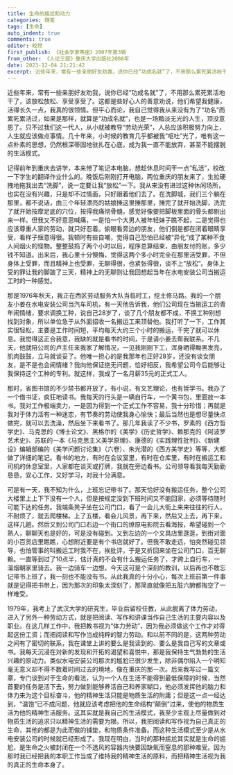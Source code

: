```yaml
---
title: 生命的尴尬和动力
categories: 随笔
tags: [生命]
auto_indent: true
comments: true
editor: 皎然
first_publish: 《社会学家茶座》2007年第3辑
from_other: 《人论三题》重庆大学出版社2008年
date: 2023-12-04 21:21:42
excerpt: 近些年来，常有一些亲朋好友劝我，说你已经“功成名就”了，不用那么累死累活地干了，该放松放松、享受享受了。这都是些好心人的善意劝说，他们希望我健康，活得长久一点，我真的很领情。但平心而论，我自己觉得我从来没有为了“功名”而累死累活过，如果是那样，就算是“功成名就”，也是一场黯淡无光的人生，顶没意思了。只不过我们这一代人，从小就被教导“劳动光荣”，人总应该积极努力向上，人生就应该做点事情。几十年来，小时候的教育几乎都被我“呕吐”光了，唯有这一点朴素的思想，仍然根深蒂固地驻扎在心底，成为我一直不能放弃，甚至不能摆脱的生活模式。
---
```

近些年来，常有一些亲朋好友劝我，说你已经“功成名就”了，不用那么累死累活地干了，该放松放松、享受享受了。这都是些好心人的善意劝说，他们希望我健康，活得长久一点，我真的很领情。但平心而论，我自己觉得我从来没有为了“功名”而累死累活过，如果是那样，就算是“功成名就”，也是一场黯淡无光的人生，顶没意思了。只不过我们这一代人，从小就被教导“劳动光荣”，人总应该积极努力向上，人生就应该做点事情。几十年来，小时候的教育几乎都被我“呕吐”光了，唯有这一点朴素的思想，仍然根深蒂固地驻扎在心底，成为我一直不能放弃，甚至不能摆脱的生活模式。

记得前年到重庆去讲学，本来带了笔记本电脑，想趁休息时间干一点“私活”，校改一下学生的翻译作业什么的。晚饭后刚刚打开电脑，两位重庆的朋友来了，生拉硬拽地拖我出去“洗脚”，说一定要让我“放松”一下。我从来没有进过这种休闲场所，也实在没有兴趣，只是却不过情面，只好跟着他们去了。在洗脚城，我们三个躺在那里，都不说话，由三个年轻漂亮的姑娘捶这里捶那里，捶完了就开始洗脚，洗完了就开始按摩足底的穴位，按得我痛彻骨髓，感觉好像要把脚板里面的骨头都剔出来一样。但我又不好意思喊痛，一是怕一个大男人被年轻妹子瞧不起，二是觉得也应该尊重人家的劳动，就只好忍着。偷眼看旁边的朋友，他们倒是都在闭着眼睛享受，看样子惬意得很。我顿时有些自嘲，觉得自己恐怕已经被“异化”成了某种不食人间烟火的怪物。整整鼓捣了两个小时以后，程序总算结束，由朋友付的账，多少钱不知道。出来后，我心里十分懊悔，觉得这两个多小时完全在那里活受罪，不但身体上受罪，而且精神上也受罪，无聊得很，也紧张得很，谈不上“放松”。身体上受的罪让我的脚跛了三天，精神上的无聊则让我回想起当年在水电安装公司当搬运工时的一种感觉。

那是1976年秋天，我正在西区劳动服务大队当临时工，挖土修马路。我的一个朋友小姜在水电安装公司当汽车司机，有一天他告诉我，他们公司现在当搬运工的青年闹情绪，要求调换工种，说自己28岁了，谈了几个朋友都不成，不换工种别想找到对象，所以单位急于从外面招收一名搬运工来顶替他。我打听了一下，工作其实很轻松，主要是工作时间短，平均每天大约三个小时的搬运，干完了就可以休息。我觉得这正合我意，我缺的就是看书的时间，于是请小姜去帮我联系。不几天，他就陪公司的卢主任来我家了解情况，一见我刚刚下工，浑身晒得黝黑发亮，肌肉鼓鼓，立马就谈妥了。他唯一担心的是我那年也正好28岁，还没有谈女朋友，是不是也会闹情绪？我向他保证绝无问题，恰好相反，我希望公司今后能够让我保持这个工种的专利。就这样，我成了一名月薪35元的正式工人。

那时，省图书馆的不少禁书都开放了，有小说，有文艺理论，也有哲学书。我办了一个借书证，疯狂地读书。我每天的行头是一辆自行车，一个黄书包，里面放一本书。我对工作极端卖力，一是因为得到一个正式工作不容易，我十分珍惜；再就是我对于体力活有一种迷恋，有节奏的劳动使我身心愉快；最后当然也是想尽量快点做完，就可以去洗澡，然后坐下来看书了。那几年我读了不少书，罗素的《西方哲学史》、马克思的《博士论文》、黑格尔的《美学》《历史哲学》、赖那克的《阿波罗艺术史》、苏联的一本《马克思主义美学原理》、康德的《实践理性批判》、《新建设》编辑部编的《美学问题讨论集》（六卷）、朱光潜的《西方美学史》等等，大都做了详细的笔记。看书的地方，有时在会议室里，有时在仓库里，有时在搬运工和司机的休息室里，人家都在谈天或打牌，我就在旁边看书。公司领导看我每天勤勤恳恳，安心工作，又好学习，对我十分满意。

可是有一天，我不知为什么，上班忘记带书了。那天恰好没有搬运任务，整个公司大楼里上上下下没有一个人，但是按规定没到下班时间又不能回家，必须等待随时可能下达的任务。我端条凳子坐在公司门口，看了一会儿大街上来来往往的行人，不耐烦了，就去爬楼梯。上了五楼，看会儿风景，再下来，然后又上去，再下来，这样几趟。然后又到公司门口右边一个街口的燎原电影院去看海报，希望碰到一个熟人，聊聊天也是好的，可是没有碰到。又到左边的一个文具店里逛逛，到街对面的小百货店里瞧瞧，心想附近要是有个书店就好了。但我不敢走远，怕突然碰见领导，也怕管事的叫搬运工时我不在，挨批评，于是又折回来坐在公司门口，百无聊赖。一直等到过了10点半，估计真的不会有什么搬运任务了，才跨上自行车，一溜烟朝家里骑去。我一边骑车一边想，今天这可是个深刻的教训，以后再也不敢忘记带书上班了，我一刻也不能没有书。从此我真的十分小心，每次上班前第一件事就是记得把书带上，因为那次的印象太深刻了，那简直就像把五脏六腑都掏空了一样难受。

1979年，我考上了武汉大学的研究生，毕业后留校任教，从此脱离了体力劳动，进入了另外一种劳动方式，就是把阅读、写作和讲课当作自己生活的主要内容以及职业。在这几样工作中，我把教书视为“体力劳动”，因为我必须做这个工作才对得起这份工资；而把阅读和写作当成纯粹的智力劳动。和以前不同的是，这两种劳动之间有了密切的联系，我在课堂上讲的要么是我读到的、要么是我自己写的文章或书。我每天沉浸在对新的发现和开拓的渴望和喜悦中，那是我保持生气勃勃的生活兴趣的原动力。类似水电安装公司那次的尴尬已很少发生，除非偶尔陷入一个明知毫无意义却不得不数着时间过去的境地，像在重庆的那一次。后来我写过一篇文章，专门谈到对于生命的看法，认为一个人在生活不能得到最低保障的时候，当然首要的任务是活下去，努力做到能够养活自己和养家糊口，他必须发挥他的脑力和体力来为这个目标奋斗，他的精神生活只能是物质生活的附庸；但是这一点一经达到，“温饱”已不成问题，他就应该考虑把他的生命结构“颠倒”过来，使他的物质生活为他的精神生活服务。这其实就是我自己的生活模式，我至少主观上尽量做到对物质生活的追求只以精神生活的需要为限。所以，我把阅读和写作视为自己真正的生命，其他的都是为此而做的铺垫，和物质条件准备。而这种生活模式至少是从水电安装公司的时候就已经形成了。我现在明白，当时的那种尴尬其实就是生命的尴尬，是生命之火被封闭在一个不透风的容器内快要因缺氧而窒息的那种难受。因为那时我已经把我的本职工作当成了维持我的精神生活的原料，而把精神生活视为我的真正的生命本身了。